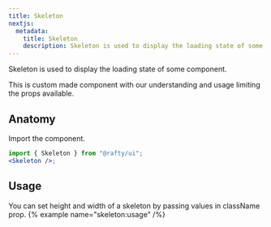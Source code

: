 ```yaml
---
title: Skeleton
nextjs:
  metadata:
    title: Skeleton
    description: Skeleton is used to display the loading state of some component.
---
```


Skeleton is used to display the loading state of some component.

This is custom made component with our understanding and usage limiting the props available.

## Anatomy

Import the component.

```jsx
import { Skeleton } from "@rafty/ui";
<Skeleton />;
```

## Usage

You can set height and width of a skeleton by passing values in className prop.
{% example name="skeleton:usage" /%}
